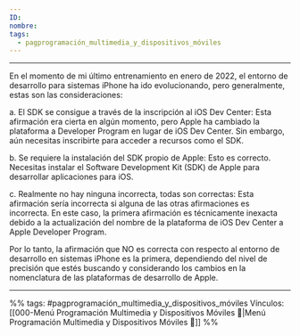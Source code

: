 ```yaml
---
ID: 
nombre: 
tags:
  - pagprogramación_multimedia_y_dispositivos_móviles
---
```

___


En el momento de mi último entrenamiento en enero de 2022, el entorno de desarrollo para sistemas iPhone ha ido evolucionando, pero generalmente, estas son las consideraciones:

a. El SDK se consigue a través de la inscripción al iOS Dev Center: Esta afirmación era cierta en algún momento, pero Apple ha cambiado la plataforma a Developer Program en lugar de iOS Dev Center. Sin embargo, aún necesitas inscribirte para acceder a recursos como el SDK.

b. Se requiere la instalación del SDK propio de Apple: Esto es correcto. Necesitas instalar el Software Development Kit (SDK) de Apple para desarrollar aplicaciones para iOS.

c. Realmente no hay ninguna incorrecta, todas son correctas: Esta afirmación sería incorrecta si alguna de las otras afirmaciones es incorrecta. En este caso, la primera afirmación es técnicamente inexacta debido a la actualización del nombre de la plataforma de iOS Dev Center a Apple Developer Program.

Por lo tanto, la afirmación que NO es correcta con respecto al entorno de desarrollo en sistemas iPhone es la primera, dependiendo del nivel de precisión que estés buscando y considerando los cambios en la nomenclatura de las plataformas de desarrollo de Apple.

























___
%%
tags: #pagprogramación_multimedia_y_dispositivos_móviles 
Vínculos:  [[000-Menú Programación Multimedia y Dispositivos Móviles 📃|Menú Programación Multimedia y Dispositivos Móviles 📃]]
%%